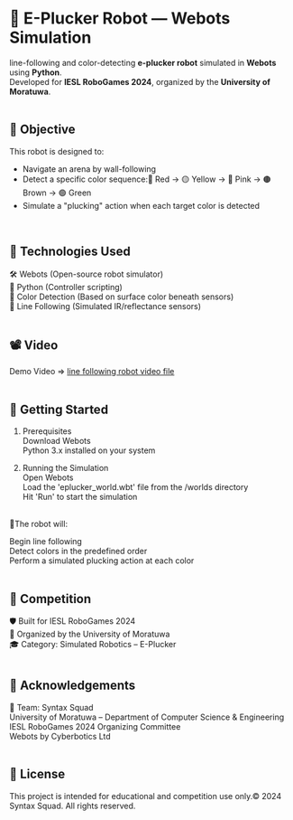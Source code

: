 <h1>🤖 E-Plucker Robot — Webots Simulation</h1>

 line-following and color-detecting **e-plucker robot** simulated in **Webots** using **Python**.  
Developed for **IESL RoboGames 2024**, organized by the **University of Moratuwa**.<br><br>


<h2>🎯 Objective</h2>

This robot is designed to:

<ul>
<li>Navigate an arena by wall-following</li>
<li>Detect a specific color sequence:🔴 Red → 🟡 Yellow → 🌸 Pink → 🟤 Brown → 🟢 Green</li>
<li>Simulate a "plucking" action when each target color is detected</li>
</ul></br>


<h2>🧠 Technologies Used</h2>

🛠 Webots (Open-source robot simulator)<br>
🐍 Python (Controller scripting)<br>
🎨 Color Detection (Based on surface color beneath sensors)<br>
📏 Line Following (Simulated IR/reflectance sensors)<br><br>


<h2>📽️ Video</h2>

Demo Video => [line following robot video file](https://github.com/mohomad-nizlan/line-follower-eplucker-robot/blob/main/Line%20Following%20Robot%20Video%20Demo.mp4)<br><br>


<h2>🚀 Getting Started</h2>

1. Prerequisites<br>
Download Webots<br>
Python 3.x installed on your system<br>

2. Running the Simulation<br>
Open Webots<br>
Load the 'eplucker_world.wbt' file from the /worlds directory<br>
Hit 'Run' to start the simulation<br><br>

🤖The robot will:

Begin line following<br>
Detect colors in the predefined order<br>
Perform a simulated plucking action at each color<br><br>


<h2>🏁 Competition</h2>

🛡️ Built for IESL RoboGames 2024<br>
🏫 Organized by the University of Moratuwa<br>
🎓 Category: Simulated Robotics – E-Plucker<br><br>


<h2>🙌 Acknowledgements</h2>

👥 Team: Syntax Squad<br>
University of Moratuwa – Department of  Computer Science & Engineering<br>
IESL RoboGames 2024 Organizing Committee<br>
Webots by Cyberbotics Ltd<br><br>


<h2>📄 License</h2>

This project is intended for educational and competition use only.© 2024 Syntax Squad. All rights reserved.
